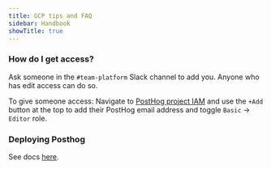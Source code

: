 ```yaml
---
title: GCP tips and FAQ
sidebar: Handbook
showTitle: true
---
```


### How do I get access?

Ask someone in the `#team-platform` Slack channel to add you. Anyone who has edit access can do so.

To give someone access: Navigate to [PostHog project IAM](https://console.cloud.google.com/iam-admin/iam?project=posthog-301601&supportedpurview=project) and use the `+Add` button at the top to add their PostHog email address and toggle `Basic` -> `Editor` role.

### Deploying Posthog

See docs [here](https://posthog.com/docs/self-host/deploy/gcp).
